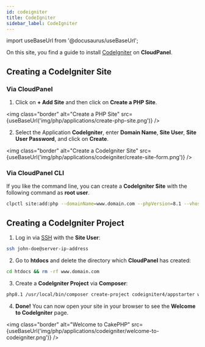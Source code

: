 ```yaml
---
id: codeigniter
title: CodeIgniter
sidebar_label: CodeIgniter
---
```


import useBaseUrl from '@docusaurus/useBaseUrl';

On this site, you find a guide to install [CodeIgniter](https://codeigniter.com/) on **CloudPanel**.

## Creating a CodeIgniter Site

### Via CloudPanel

1. Click on **+ Add Site** and then click on **Create a PHP Site**.

<img class="border" alt="Create a PHP Site" src={useBaseUrl('img/php/applications/create-php-site.png')} />

2. Select the Application **CodeIgniter**, enter **Domain Name**, **Site User**, **Site User Password**, and click on **Create**.

<img class="border" alt="Create a CodeIgniter Site" src={useBaseUrl('img/php/applications/codeigniter/create-site-form.png')} />

### Via CloudPanel CLI

If you like the command line, you can create a **CodeIgniter Site** with the following command as **root user**.

```bash
clpctl site:add:php --domainName=www.domain.com --phpVersion=8.1 --vhostTemplate='CodeIgniter 4' --siteUser='john-doe' --siteUserPassword='!secretPassword!'
```

## Creating a CodeIgniter Project

1. Log in via [SSH](../../../frontend-area/ssh-ftp/#ssh-login) with the **Site User**:

```bash
ssh john-doe@server-ip-address
```

2. Go to **htdocs** and delete the directory which **CloudPanel** has created:

```bash
cd htdocs && rm -rf www.domain.com
```

3. Create a **CodeIgniter Project** via **Composer**:

```bash
php8.1 /usr/local/bin/composer create-project codeigniter4/appstarter www.domain.com
```

4. **Done!** You can now open your site in your browser to see the **Welcome to CodeIgniter** page.

<img class="border" alt="Welcome to CakePHP" src={useBaseUrl('img/php/applications/codeigniter/welcome-to-codeigniter.png')} />
